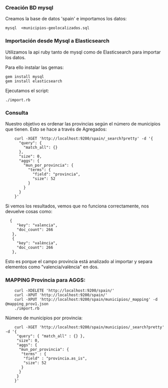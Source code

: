 ### Creación BD mysql
Creamos la base de datos 'spain' e importamos los datos:
```
mysql  <municipios-geolocalizados.sql
```

### Importación desde Mysql a Elasticsearch
Utilizamos la api ruby tanto de mysql como de Elasticsearch para importar los datos.

Para ello instalar las gemas:

```
gem install mysql
gem install elasticsearch
```

Ejecutamos el script:
```
./import.rb
```

### Consulta
Nuestro objetivo es ordenar las provincias según el número de municipios que tienen.
Esto se hace a través de Agregados:

```
    curl -XGET 'http://localhost:9200/spain/_search?pretty' -d '{
      "query": {
        "match_all": {}
      },
      "size": 0,
      "aggs": {
        "mun_por_provincia": {
          "terms": {
            "field": "provincia",
            "size": 52
          }
        }
      }
    }'
```


Si vemos los resultados, vemos que no funciona correctamente, nos devuelve cosas como:

```
  {
     "key": "valencia",
     "doc_count": 266
   },
   {
     "key": "valència",
     "doc_count": 266
   },
```

Esto es porque el campo provincia está analizado al importar y separa elementos como "valencia/valència" en dos.

### MAPPING Provincia para AGGS:
```
    curl -XDELETE 'http://localhost:9200/spain/'
    curl -XPUT 'http://localhost:9200/spain/'
    curl -XPUT 'http://localhost:9200/spain/municipios/_mapping' -d @mapping_prov1.json
    ./import.rb
```

Número de municipios por provincia:
```
    curl -XGET 'http://localhost:9200/spain/municipios/_search?pretty' -d '{
     "query": { "match_all" : {} },
     "size": 0,
     "aggs": {
      "mun_por_provincia": {
       "terms" : {
        "field" : "provincia.as_is",
        "size": 52
       }
      }
     }
    }'
```
